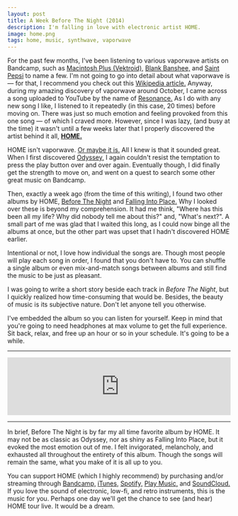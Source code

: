 ```yaml
---
layout: post
title: A Week Before The Night (2014)
description: I'm falling in love with electronic artist HOME.
image: home.png
tags: home, music, synthwave, vaporwave
---
```


For the past few months, I've been listening to various vaporwave artists on Bandcamp, such as [Macintosh Plus (Vektroid),](https://vektroid.bandcamp.com/album/floral-shoppe) [Blank Banshee,](https://blankbanshee.bandcamp.com) and [Saint Pepsi](https://saintpepsi.bandcamp.com/music) to name a few. I'm not going to go into detail about what vaporwave is — for that, I recommend you check out this [Wikipedia article.](https://en.wikipedia.org/wiki/Vaporwave) Anyway, during my amazing discovery of vaporwave around October, I came across a song uploaded to YouTube by the name of [Resonance.](https://www.youtube.com/watch?v=8GW6sLrK40k) As I do with any new song I like, I listened to it repeatedly (in this case, 20 times) before moving on. There was just so much emotion and feeling provoked from this one song — of which I craved more. However, since I was lazy, (and busy at the time) it wasn't until a few weeks later that I properly discovered the artist behind it all, [**HOME.**](https://www.facebook.com/homemusicofficial/)

<null></null>

HOME isn't vaporwave. [Or maybe it is.](https://www.facebook.com/homemusicofficial/posts/931648590278205) All I knew is that it sounded great. When I first discovered [Odyssey,](https://midwestcollective.bandcamp.com/album/odyssey) I again couldn't resist the temptation to press the play button over and over again. Eventually though, I did finally get the strength to move on, and went on a quest to search some other great music on Bandcamp.

Then, exactly a week ago (from the time of this writing), I found two other albums by HOME, [Before The Night](https://midwestcollective.bandcamp.com/album/before-the-night) and [Falling Into Place.](https://home96.bandcamp.com/album/falling-into-place) Why I looked over these is beyond my comprehension. It had me think, "Where has this been all my life? Why did nobody tell me about this?" and, "What's next?". A small part of me was glad that I waited this long, as I could now binge all the albums at once, but the other part was upset that I hadn't discovered HOME earlier.

Intentional or not, I love how individual the songs are. Though most people will play each song in order, I found that you don't have to. You can shuffle a single album or even mix-and-match songs between albums and still find the music to be just as pleasant.

I was going to write a short story beside each track in _Before The Night_, but I quickly realized how time-consuming that would be. Besides, the beauty of music is its subjective nature. Don't let anyone tell you otherwise.

I've embedded the album so you can listen for yourself. Keep in mind that you're going to need headphones at max volume to get the full experience. Sit back, relax, and free up an hour or so in your schedule. It's going to be a while.

---

<iframe width="100%" height="130" scrolling="no" frameborder="no" src="https://w.soundcloud.com/player/?url=https%3A//api.soundcloud.com/playlists/67688207&amp;color=ff5500&amp;auto_play=false&amp;hide_related=false&amp;show_comments=true&amp;show_user=true&amp;show_reposts=false"></iframe>

---

In brief, Before The Night is by far my all time favorite album by HOME. It may not be as classic as Odyssey, nor as shiny as Falling Into Place, but it evoked the most emotion out of me. I felt invigorated, melancholy, and exhausted all throughout the entirety of this album. Though the songs will remain the same, what you make of it is all up to you.

You can support HOME (which I highly recommend) by purchasing and/or streaming through [Bandcamp,](https://home96.bandcamp.com) [iTunes,](https://itunes.apple.com/us/artist/home/id1094887965) [Spotify,](https://play.spotify.com/artist/2exebQUDoIoT0dXA8BcN1P) [Play Music,](https://play.google.com/store/music/artist/Home?id=Aczvgmwpheqthbzxhonkhixkf7e) and [SoundCloud.](https://soundcloud.com/home-2001) If you love the sound of electronic, low-fi, and retro instruments, this is the music for you.  Perhaps one day we'll get the chance to see (and hear) HOME tour live. It would be a dream.
